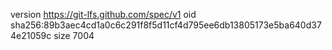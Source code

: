 version https://git-lfs.github.com/spec/v1
oid sha256:89b3aec4cd1a0c6c291f8f5d11cf4d795ee6db13805173e5ba640d374e21059c
size 7004
